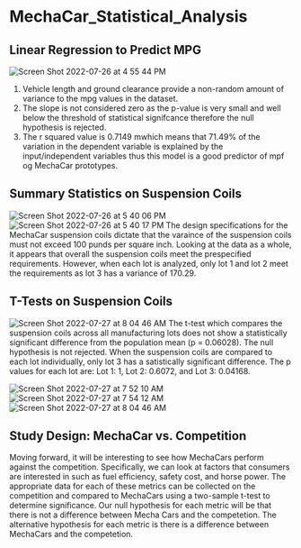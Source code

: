 # MechaCar_Statistical_Analysis
## Linear Regression to Predict MPG
![Screen Shot 2022-07-26 at 4 55 44 PM](https://user-images.githubusercontent.com/67160240/181110326-c0b6ffb0-2460-421a-9986-ffb6f987eaf0.png)
1) Vehicle length and ground clearance provide a non-random amount of variance to the mpg values in the dataset.
2) The slope is not considered zero as the p-value is very small and well below the threshold of statistical signifcance therefore the null hypothesis is rejected.
3) The r squared value is 0.7149 mwhich means that 71.49% of the variation in the dependent variable is explained by the input/independent variables thus this model is a good predictor of mpf og MechaCar prototypes.
## Summary Statistics on Suspension Coils
![Screen Shot 2022-07-26 at 5 40 06 PM](https://user-images.githubusercontent.com/67160240/181117242-2ae8ad89-8555-445a-9a3b-98698a524f29.png)
![Screen Shot 2022-07-26 at 5 40 17 PM](https://user-images.githubusercontent.com/67160240/181117273-ecf0b247-89cc-4d78-b3cc-74c1f03436bf.png)
The design specifications for the MechaCar suspension coils dictate that the varaince of the suspension coils must not exceed 100 punds per square inch. Looking at the data as a whole, it appears that overall the suspension coils meet the prespecified requirements. However, when each lot is analyzed, only lot 1 and lot 2 meet the requirements as lot 3 has a variance of 170.29.
## T-Tests on Suspension Coils
![Screen Shot 2022-07-27 at 8 04 46 AM](https://user-images.githubusercontent.com/67160240/181242554-a273c9cc-8427-4e3d-bee9-1ca0a0776a3f.png)
The t-test which compares the suspension coils across all manufacturing lots does not show a statistically significant difference from the population mean (p = 0.06028). The null hypothesis is not rejected.
When the suspension coils are compared to each lot individually, only lot 3 has a satistically significant difference. The p values for each lot are: Lot 1: 1, Lot 2: 0.6072, and Lot 3: 0.04168.

![Screen Shot 2022-07-27 at 7 52 10 AM](https://user-images.githubusercontent.com/67160240/181242972-00602c46-ee01-4f2e-aab5-811ca8cdc009.png)
![Screen Shot 2022-07-27 at 7 54 12 AM](https://user-images.githubusercontent.com/67160240/181242986-996af361-e43e-47f1-9612-8a1e6cc0e7bb.png)
![Screen Shot 2022-07-27 at 8 04 46 AM](https://user-images.githubusercontent.com/67160240/181243004-64022b9a-30e2-44a9-a54e-e572f8a08772.png)
## Study Design: MechaCar vs. Competition
Moving forward, it will be interesting to see how MechaCars perform against the competition. Specifically, we can look at factors that consumers are interested in such as fuel efficiency, safety cost, and horse power. The appropriate data for each of these metrics can be collected on the competition and compared to MechaCars using a two-sample t-test to determine significance. Our null hypothesis for each metric will be that there is not a difference between Mecha Cars and the competetion. The alternative hypothesis for each metric is there is a difference between MechaCars and the competetion.
